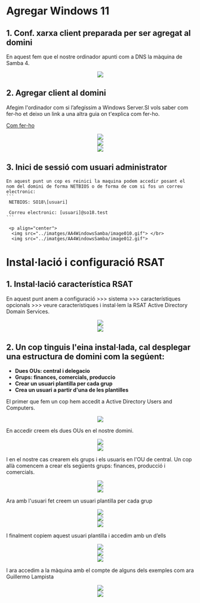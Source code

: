 # Agregar Windows 11

## 1. <a name="ConfigXarxa"></a> **Conf. xarxa client preparada per ser agregat al domini**

En aquest fem que el nostre ordinador apunti com a DNS la màquina de Samba 4.

<p align="center">
      <img src="../imatges/AA4WindowsSamba/image002.gif">
</p>

## 2. <a name="AgregarCl"></a> **Agregar client al domini**

Afegim l'ordinador com si l’afegíssim a Windows Server.SI vols saber com fer-ho et deixo un link a una altra guia on t'explica com fer-ho.

[Com fer-ho](https://github.com/miquelmarques/Guia-WinServer2025/blob/main/guia/WinServer25.md#141-configurar-la-m%C3%A1quina-windows-11)

<p align="center">
      <img src="../imatges/AA4WindowsSamba/image004.gif"></br>
      <img src="../imatges/AA4WindowsSamba/image006.gif"> </br>
      <img src="../imatges/AA4WindowsSamba/image008.gif">
</p>

## 3.  <a name="LogInAdmin"></a>**Inici de sessió com usuari administrator**
    En aquest punt un cop es reinici la maquina podem accedir posant el nom del domini de forma NETBIOS o de forma de com si fos un correu electronic:
    ```
     NETBIOS: SO18\[usuari]

     Correu electronic: [usuari]@so18.test
    ```

     <p align="center">
      <img src="../imatges/AA4WindowsSamba/image010.gif"> </br>       
      <img src="../imatges/AA4WindowsSamba/image012.gif">
   </p>

# Instal·lació i configuració RSAT

## 1.  <a name="InsRSAT"></a>**Instal·lació característica RSAT**

En aquest punt anem a configuració >>> sistema >>> característiques opcionals >>> veure característiques i instal·lem la RSAT Active Directory Domain Services.

 <p align="center">
      <img src="../imatges/AA4WindowsSamba/image014.gif"> </br>
      <img src="../imatges/AA4WindowsSamba/image016.gif">
   </p>



## 2.  <a name="RSATADDS"></a>**Un cop tinguis l'eina instal·lada, cal desplegar una estructura de domini com la segúent:**

*   **Dues OUs: central i delegacio**
*   **Grups: finances, comercials, produccio**
*   **Crear un usuari plantilla per cada grup**
*   **Crea un usuari a partir d'una de les plantilles**

El primer que fem un cop hem accedit a Active Directory Users and Computers.

 <p align="center">
      <img src="../imatges/AA4WindowsSamba/image018.jpg">
   </p>



En accedir creem els dues OUs en el nostre domini.

 <p align="center">
      <img src="../imatges/AA4WindowsSamba/image020.gif"> <br>
      <img src="../imatges/AA4WindowsSamba/image022.gif">
   </p>

I en el nostre cas crearem els grups i els usuaris en l'OU de central. Un cop allà comencem a crear els següents grups: finances, producció i comercials.

<p align="center">
      <img src="../imatges/AA4WindowsSamba/image024.gif"> <br>
      <img src="../imatges/AA4WindowsSamba/image026.gif"> 
   </p>

Ara amb l'usuari fet creem un usuari plantilla per cada grup

  <p align="center">
      <img src="../imatges/AA4WindowsSamba/image028.gif"> <br>
      <img src="../imatges/AA4WindowsSamba/image030.gif"> <br>
      <img src="../imatges/AA4WindowsSamba/image032.gif">
   </p>



I finalment copiem aquest usuari plantilla i accedim amb un d’ells

<p align="center">
      <img src="../imatges/AA4WindowsSamba/image034.gif"> <br>
      <img src="../imatges/AA4WindowsSamba/image036.gif"> <br>
      <img src="../imatges/AA4WindowsSamba/image038.gif">
   </p>



I ara accedim a la màquina amb el compte de alguns dels exemples com ara Guillermo Lampista


<p align="center">
      <img src="../imatges/AA4WindowsSamba/image040.gif"> <br>
      <img src="../imatges/AA4WindowsSamba/image042.gif"> 
   </p>